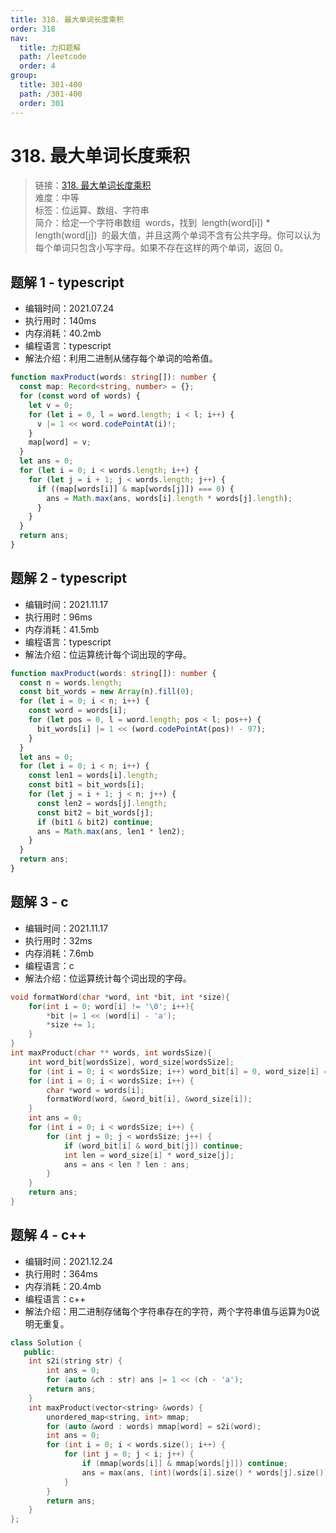 ```yaml
---
title: 318. 最大单词长度乘积
order: 318
nav:
  title: 力扣题解
  path: /leetcode
  order: 4
group:
  title: 301-400
  path: /301-400
  order: 301
---
```


# 318. 最大单词长度乘积

> 链接：[318. 最大单词长度乘积](https://leetcode-cn.com/problems/maximum-product-of-word-lengths/)  
> 难度：中等  
> 标签：位运算、数组、字符串  
> 简介：给定一个字符串数组  words，找到  length(word[i]) \* length(word[j])  的最大值，并且这两个单词不含有公共字母。你可以认为每个单词只包含小写字母。如果不存在这样的两个单词，返回 0。

## 题解 1 - typescript

- 编辑时间：2021.07.24
- 执行用时：140ms
- 内存消耗：40.2mb
- 编程语言：typescript
- 解法介绍：利用二进制从储存每个单词的哈希值。

```typescript
function maxProduct(words: string[]): number {
  const map: Record<string, number> = {};
  for (const word of words) {
    let v = 0;
    for (let i = 0, l = word.length; i < l; i++) {
      v |= 1 << word.codePointAt(i)!;
    }
    map[word] = v;
  }
  let ans = 0;
  for (let i = 0; i < words.length; i++) {
    for (let j = i + 1; j < words.length; j++) {
      if ((map[words[i]] & map[words[j]]) === 0) {
        ans = Math.max(ans, words[i].length * words[j].length);
      }
    }
  }
  return ans;
}
```

## 题解 2 - typescript

- 编辑时间：2021.11.17
- 执行用时：96ms
- 内存消耗：41.5mb
- 编程语言：typescript
- 解法介绍：位运算统计每个词出现的字母。

```typescript
function maxProduct(words: string[]): number {
  const n = words.length;
  const bit_words = new Array(n).fill(0);
  for (let i = 0; i < n; i++) {
    const word = words[i];
    for (let pos = 0, l = word.length; pos < l; pos++) {
      bit_words[i] |= 1 << (word.codePointAt(pos)! - 97);
    }
  }
  let ans = 0;
  for (let i = 0; i < n; i++) {
    const len1 = words[i].length;
    const bit1 = bit_words[i];
    for (let j = i + 1; j < n; j++) {
      const len2 = words[j].length;
      const bit2 = bit_words[j];
      if (bit1 & bit2) continue;
      ans = Math.max(ans, len1 * len2);
    }
  }
  return ans;
}
```

## 题解 3 - c

- 编辑时间：2021.11.17
- 执行用时：32ms
- 内存消耗：7.6mb
- 编程语言：c
- 解法介绍：位运算统计每个词出现的字母。

```c
void formatWord(char *word, int *bit, int *size){
    for(int i = 0; word[i] != '\0'; i++){
        *bit |= 1 << (word[i] - 'a');
        *size += 1;
    }
}
int maxProduct(char ** words, int wordsSize){
    int word_bit[wordsSize], word_size[wordsSize];
    for (int i = 0; i < wordsSize; i++) word_bit[i] = 0, word_size[i] = 0;
    for (int i = 0; i < wordsSize; i++) {
        char *word = words[i];
        formatWord(word, &word_bit[i], &word_size[i]);
    }
    int ans = 0;
    for (int i = 0; i < wordsSize; i++) {
        for (int j = 0; j < wordsSize; j++) {
            if (word_bit[i] & word_bit[j]) continue;
            int len = word_size[i] * word_size[j];
            ans = ans < len ? len : ans;
        }
    }
    return ans;
}
```
## 题解 4 - c++
- 编辑时间：2021.12.24
- 执行用时：364ms
- 内存消耗：20.4mb
- 编程语言：c++
- 解法介绍：用二进制存储每个字符串存在的字符，两个字符串值与运算为0说明无重复。
```c++
class Solution {
   public:
    int s2i(string str) {
        int ans = 0;
        for (auto &ch : str) ans |= 1 << (ch - 'a');
        return ans;
    }
    int maxProduct(vector<string> &words) {
        unordered_map<string, int> mmap;
        for (auto &word : words) mmap[word] = s2i(word);
        int ans = 0;
        for (int i = 0; i < words.size(); i++) {
            for (int j = 0; j < i; j++) {
                if (mmap[words[i]] & mmap[words[j]]) continue;
                ans = max(ans, (int)(words[i].size() * words[j].size()));
            }
        }
        return ans;
    }
};
```
